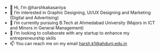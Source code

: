 - 👋 Hi, I’m @harshkakasaniya
- 👀 I’m interested in Graphic Designing, UI/UX Designing and Marketing (Digital and Advertising)
- 🌱 I’m currently pursuing B.Tech at Ahmedabad University (Majors in ICT and Minors in General Management)
- 💞️ I’m looking to collaborate with any startup to enhance my entrepreneurship skills
- 📫 You can reach me on my email harsh.k1@ahduni.edu.in

<!---
harsh-kakasaniya55/harsh-kakasaniya55 is a ✨ special ✨ repository because its `README.md` (this file) appears on your GitHub profile.
You can click the Preview link to take a look at your changes.
--->
